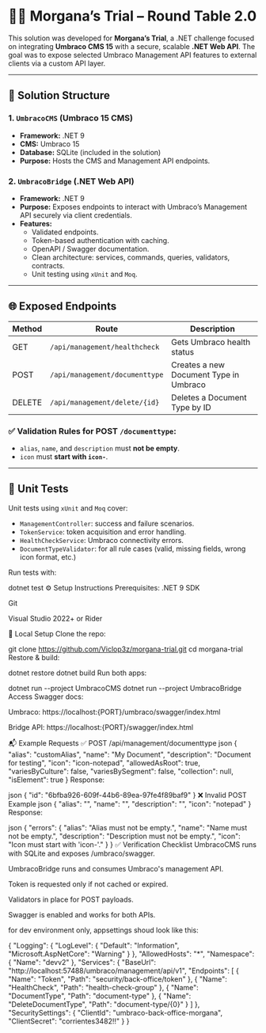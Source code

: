 # 🧙‍♀️ Morgana’s Trial – Round Table 2.0

This solution was developed for **Morgana’s Trial**, a .NET challenge focused on integrating **Umbraco CMS 15** with a secure, scalable **.NET Web API**. The goal was to expose selected Umbraco Management API features to external clients via a custom API layer.

---

## 🧱 Solution Structure

### 1. `UmbracoCMS` (Umbraco 15 CMS)
- **Framework:** .NET 9
- **CMS:** Umbraco 15
- **Database:** SQLite (included in the solution)
- **Purpose:** Hosts the CMS and Management API endpoints.

### 2. `UmbracoBridge` (.NET Web API)
- **Framework:** .NET 9
- **Purpose:** Exposes endpoints to interact with Umbraco’s Management API securely via client credentials.
- **Features:**
  - Validated endpoints.
  - Token-based authentication with caching.
  - OpenAPI / Swagger documentation.
  - Clean architecture: services, commands, queries, validators, contracts.
  - Unit testing using `xUnit` and `Moq`.

---

## 🌐 Exposed Endpoints

| Method | Route                               | Description                                      |
|--------|--------------------------------------|--------------------------------------------------|
| GET    | `/api/management/healthcheck`       | Gets Umbraco health status                      |
| POST   | `/api/management/documenttype`      | Creates a new Document Type in Umbraco         |
| DELETE | `/api/management/delete/{id}`       | Deletes a Document Type by ID                  |

### ✅ Validation Rules for POST `/documenttype`:
- `alias`, `name`, and `description` must **not be empty**.
- `icon` must **start with `icon-`**.

---

## 🧪 Unit Tests

Unit tests using `xUnit` and `Moq` cover:
- `ManagementController`: success and failure scenarios.
- `TokenService`: token acquisition and error handling.
- `HealthCheckService`: Umbraco connectivity errors.
- `DocumentTypeValidator`: for all rule cases (valid, missing fields, wrong icon format, etc.)

Run tests with:


dotnet test
⚙️ Setup Instructions
Prerequisites:
.NET 9 SDK

Git

Visual Studio 2022+ or Rider

🔧 Local Setup
Clone the repo:

 
git clone https://github.com/Viclop3z/morgana-trial.git
cd morgana-trial
Restore & build:
 
dotnet restore
dotnet build
Run both apps:

 
dotnet run --project UmbracoCMS
dotnet run --project UmbracoBridge
Access Swagger docs:

Umbraco: https://localhost:{PORT}/umbraco/swagger/index.html

Bridge API: https://localhost:{PORT}/swagger/index.html

📬 Example Requests
✅ POST /api/management/documenttype
json
{
  "alias": "customAlias",
  "name": "My Document",
  "description": "Document for testing",
  "icon": "icon-notepad",
  "allowedAsRoot": true,
  "variesByCulture": false,
  "variesBySegment": false,
  "collection": null,
  "isElement": true
}
Response:

json
{
  "id": "6bfba926-609f-44b6-89ea-97fe4f89baf9"
}
❌ Invalid POST Example
json
{
  "alias": "",
  "name": "",
  "description": "",
  "icon": "notepad"
}
Response:

json
{
  "errors": {
    "alias": "Alias must not be empty.",
    "name": "Name must not be empty.",
    "description": "Description must not be empty.",
    "icon": "Icon must start with 'icon-'."
  }
}
✅ Verification Checklist
 UmbracoCMS runs with SQLite and exposes /umbraco/swagger.

 UmbracoBridge runs and consumes Umbraco's management API.

 Token is requested only if not cached or expired.

 Validators in place for POST payloads.

 Swagger is enabled and works for both APIs.

 for dev environment only, appsettings shoud look like this:

 {
  "Logging": {
    "LogLevel": {
      "Default": "Information",
      "Microsoft.AspNetCore": "Warning"
    }
  },
  "AllowedHosts": "*",
  "Namespace": {
    "Name": "devv2"
  },
  "Services": {
    "BaseUrl": "http://localhost:57488/umbraco/management/api/v1",
    "Endpoints": [
      {
        "Name": "Token",
        "Path": "security/back-office/token"
      },
      {
        "Name": "HealthCheck",
        "Path": "health-check-group"
      },
      {
        "Name": "DocumentType",
        "Path": "document-type"
      },
      {
        "Name": "DeleteDocumentType",
        "Path": "document-type/{0}"
      }
    ]
  },
  "SecuritySettings": {
    "ClientId": "umbraco-back-office-morgana",
    "ClientSecret": "corrientes3482!!"
  }
}
